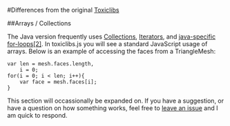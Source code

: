#Differences from the original [Toxiclibs](http://toxiclibs.org)

##Arrays / Collections

The Java version frequently uses [Collections](http://docs.oracle.com/javase/tutorial/collections/), [Iterators](http://docs.oracle.com/javase/1.4.2/docs/api/java/util/Iterator.html), and [java-specific for-loops](http://stackoverflow.com/questions/8681593/does-javascript-have-an-enhanced-for-loop-syntax-similar-to-javas)[[2]](http://blogs.oracle.com/sundararajan/entry/java_javascript_and_jython). In toxiclibs.js you will see a standard JavaScript usage of arrays. Below is an example of accessing the faces from a TriangleMesh:

	var len = mesh.faces.length,
		i = 0;
	for(i = 0; i < len; i++){
		var face = mesh.faces[i];
	}

This section will occassionally be expanded on. If you have a suggestion, or have a question on how something works, feel free to [leave an issue](https://github.com/hapticdata/toxiclibsjs/issues) and I am quick to respond.